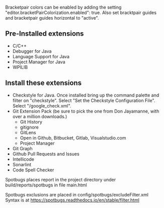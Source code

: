 Bracketpair colors can be enabled by adding the setting "editor.bracketPairColorization.enabled": true. Also set
bracktpair guides and bracketpair guides horizontal to "active".

## Pre-Installed extensions

- C/C++
- Debugger for Java
- Language Support for Java
- Project Manager for Java
- WPILIB

## Install these extensions

- Checkstyle for Java.
Once installed bring up the command palette and filter on "checkstyle". Select "Set the Checkstyle Configuration File". Select "/google_check.xml".
- Git Extension Pack (be sure to pick the one from Don Jayamanne, with over a million downloads.)
  - Git History
  - gitignore
  - GitLens
  - Open in Github, Bitbucket, Gitlab, Visualstudio.com
  - Project Manager
- Git Graph
- Github Pull Requests and Issues
- Intellicode
- Sonarlint
- Code Spell Checker


Spotbugs places report in the project directory under
build/reports/spotbugs in file main.html

Spotbugs exclusions are placed in config/spotbugs/excludeFilter.xml
Syntax is at https://spotbugs.readthedocs.io/en/stable/filter.html
